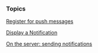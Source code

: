 




### Topics


  [Register for push messages](/web/fundamentals/primers/push-notifications/push-messages?hl=en)

  [Display a Notification](/web/fundamentals/primers/push-notifications/notifications?hl=en)

  [On the server: sending notifications](/web/fundamentals/primers/push-notifications/on-the-server?hl=en)

